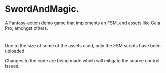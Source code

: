 # SwordAndMagic.
A Fantasy-action demo game that implements an FSM, and assets like Gaia Pro, amongst others.
# 
Due to the size of some of the assets used, only the FSM scripts have been uploaded

Changes to the code are being made which will mitigate the source control issues.
